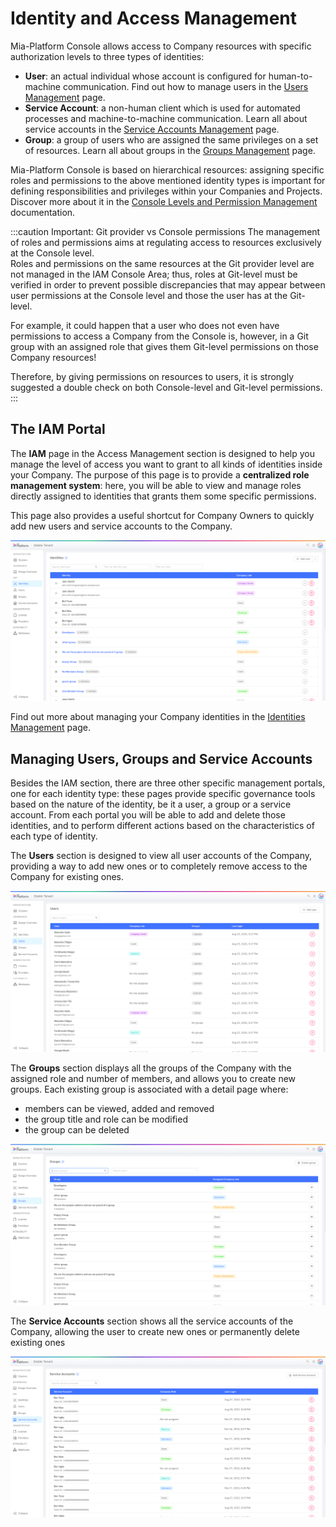 # Identity and Access Management

Mia-Platform Console allows access to Company resources with specific authorization levels to three types of identities:
- **User**: an actual individual whose account is configured for human-to-machine communication. Find out how to manage users in the [Users Management](/development_suite/identity-and-access-management/manage-users.md) page. 
- **Service Account**: a non-human client which is used for automated processes and machine-to-machine communication. Learn all about service accounts in the [Service Accounts Management](/development_suite/identity-and-access-management/manage-service-accounts.md) page. 
- **Group**: a group of users who are assigned the same privileges on a set of resources. Learn all about groups in the [Groups Management](/development_suite/identity-and-access-management/manage-groups.md) page. 

Mia-Platform Console is based on hierarchical resources: assigning specific roles and permissions to the above mentioned identity types is important for defining responsibilities and privileges within your Companies and Projects. Discover more about it in the [Console Levels and Permission Management](/development_suite/identity-and-access-management/console-levels-and-permission-management.md) documentation.

:::caution Important: Git provider vs Console permissions
The management of roles and permissions aims at regulating access to resources exclusively at the Console level.  
Roles and permissions on the same resources at the Git provider level are not managed in the IAM Console Area; thus, roles at Git-level must be verified in order to prevent possible discrepancies that may appear between user permissions at the Console level and those the user has at the Git-level.

For example, it could happen that a user who does not even have permissions to access a Company from the Console is, however, in a Git group with an assigned role that gives them Git-level permissions on those Company resources!

Therefore, by giving permissions on resources to users, it is strongly suggested a double check on both Console-level and Git-level permissions.
:::

## The IAM Portal

The **IAM** page in the Access Management section is designed to help you manage the level of access you want to grant to all kinds of identities inside your Company. The purpose of this page is to provide a **centralized role management system**: here, you will be able to view and manage roles directly assigned to identities that grants them some specific permissions. 

This page also provides a useful shortcut for Company Owners to quickly add new users and service accounts to the Company.

![Identities portal](./img/manage-identities/identities-portal.png)

Find out more about managing your Company identities in the [Identities Management](/development_suite/identity-and-access-management/manage-identities.md) page. 

## Managing Users, Groups and Service Accounts

Besides the IAM section, there are three other specific management portals, one for each identity type: these pages provide specific governance tools based on the nature of the identity, be it a user, a group or a service account. From each portal you will be able to add and delete those identities, and to perform different actions based on the characteristics of each type of identity.

The **Users** section is designed to view all user accounts of the Company, providing a way to add new ones or to completely remove access to the Company for existing ones.

![Users portal](./img/manage-users/users-portal.png)

The **Groups** section displays all the groups of the Company with the assigned role and number of members, and allows you to create new groups. Each existing group is associated with a detail page where:
- members can be viewed, added and removed
- the group title and role can be modified
- the group can be deleted

![Groups portal](./img/manage-groups/groups-portal.png)

The **Service Accounts** section shows all the service accounts of the Company, allowing the user to create new ones or permanently delete existing ones

![Service accounts portal](./img/manage-service-accounts/service-accounts-portal.png)